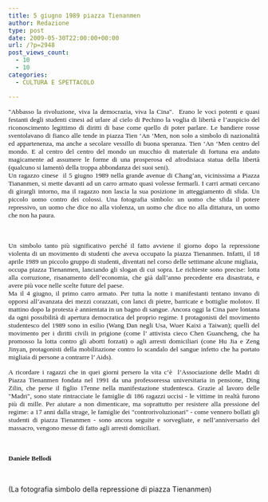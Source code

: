 ```yaml
---
title: 5 giugno 1989 piazza Tienanmen
author: Redazione
type: post
date: 2009-05-30T22:00:00+00:00
url: /?p=2948
post_views_count:
  - 10
  - 10
categories:
  - CULTURA E SPETTACOLO

---
```

<p class="MsoNormal" style="margin: 0cm 0cm 0pt; text&#45;align: justify">
  <span style="font&#45;size: 10pt; font&#45;family: Tahoma">"Abbasso la rivoluzione, viva la democrazia, viva la Cina".<span>&nbsp; </span>Erano le voci potenti e quasi festanti degli studenti cinesi ad urlare al cielo di Pechino la voglia di libert&agrave; e l&rsquo;auspicio del riconoscimento legittimo di diritti di base come quello di poter parlare. </span><span style="font&#45;size: 10pt; font&#45;family: Tahoma">Le bandiere rosse sventolavano di fianco alle tende in piazza Tien &lsquo;An &lsquo;Men, non solo a simbolo di nazionalit&agrave; ed appartenenza, ma anche a secolare vessillo di buona speranza. Tien &lsquo;An &lsquo;Men centro del mondo. E al centro del centro del mondo un mucchio di materiale di fortuna era andato magicamente ad assumere le forme di una prosperosa ed afrodisiaca statua della libert&agrave; (qualcuno si lament&ograve; della troppa abbondanza dei suoi seni). </span>
</p>

<p class="MsoNormal" style="margin: 0cm 0cm 0pt; text&#45;align: justify">
  <span style="font&#45;size: 10pt; font&#45;family: Tahoma">Un ragazzo cinese<span>&nbsp; </span>il 5 giugno 1989 nella grande avenue di Chang&#8217;an, vicinissima a Piazza Tiananmen, si mette davanti ad un carro armato quasi volesse fermarli. I carri armati cercano di girargli intorno, ma il ragazzo non lascia la sua posizione in atteggiamento di sfida. Un piccolo uomo contro dei colossi. Una fotografia simbolo: un uomo che sfida il potere repressivo, un uomo che dice no alla violenza, un uomo che dice no alla dittatura, un uomo che non ha paura.</span>
</p>

&nbsp;

<p style="margin: 0cm 0cm 0pt; text&#45;align: justify">
  <span style="font&#45;size: 10pt; font&#45;family: Tahoma">Un simbolo tanto pi&ugrave; significativo perch&eacute; il fatto avviene il giorno dopo la repressione violenta di un movimento di studenti che aveva occupato la piazza Tienanmen. Infatti, il 18 aprile 1989 un piccolo gruppo di studenti, diventati nel corso delle settimane alcune migliaia,<span>&nbsp; </span>occupa piazza Tienanmen, lanciando gli slogan di cui sopra. Le richieste sono precise: lotta alla corruzione, risanamento dell&#8217;economia, che gi&agrave; dall&#8217;anno precedente era disastrata, e avere pi&ugrave; voce nelle scelte future del paese.</span>
</p>

<p class="MsoNormal" style="margin: 0cm 0cm 0pt; text&#45;align: justify">
  <span style="font&#45;size: 10pt; font&#45;family: Tahoma">Ma il 4 giugno, il primo carro armato. Per tutta la notte i manifestanti tentano invano di opporsi all&#8217;avanzata dei mezzi corazzati, con lanci di pietre, barricate e bottiglie molotov. Il mattino dopo la protesta &egrave; annientata in un bagno di sangue. </span><span style="font&#45;size: 10pt; font&#45;family: Tahoma">Ancora oggi la Cina pare lontana da ogni possibilit&agrave; di apertura democratica del proprio regime. I protagonisti del movimento studentesco del 1989 sono in esilio (Wang Dan negli Usa, Wuer Kaixi a Taiwan); quelli del movimento per i diritti civili in prigione (come l&#8217; attivista cieco Chen Guancheng, che ha promosso la lotta contro gli aborti forzati) o agli arresti domiciliari (cone Hu Jia e Zeng Jinyan, protagonisti della mobilitazione contro lo scandalo del sangue infetto che ha portato migliaia di persone a contrarre l&#8217; Aids).</span>
</p>

<p style="text&#45;align: justify">
  <span style="font&#45;size: 10pt; font&#45;family: Tahoma">A ricordare i ragazzi che in quei giorni persero la vita c&rsquo;&egrave;<span>&nbsp; </span>l&#8217;Associazione delle Madri di Piazza Tienanmen fondata nel 1991 da una professoressa universitaria in pensione, Ding Zilin, che perse il figlio 17enne nella manifestazione studentesca. Grazie al lavoro delle "Madri", sono state rintracciate le famiglie di 186 ragazzi uccisi &#45; le vittime in realt&agrave; furono pi&ugrave; di mille. Per aiutare a non dimenticare, ma soprattutto per resistere alla pressione del regime: a 17 anni dalla strage, le famiglie dei "controrivoluzionari" &#45; come vennero bollati gli studenti di piazza Tienanmen &#45; sono ancora seguite e sorvegliate, e nell&#8217;anniversario del massacro, vengono messe di fatto agli arresti domiciliari.</span>
</p>

<p style="margin: 0cm 0cm 0pt; text&#45;align: justify">
  &nbsp;
</p>

<span style="font&#45;size: 10pt; font&#45;family: Tahoma"><strong>Daniele Bellodi</strong></span>

&nbsp;

(La fotografia simbolo della repressione di piazza Tienanmen)

&nbsp;